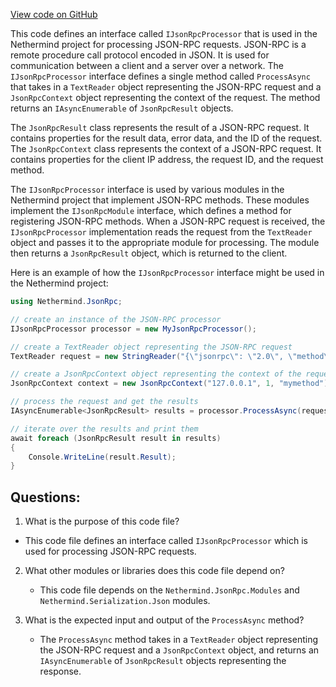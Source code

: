[View code on GitHub](https://github.com/nethermindeth/nethermind/Nethermind.JsonRpc/IJsonRpcProcessor.cs)

This code defines an interface called `IJsonRpcProcessor` that is used in the Nethermind project for processing JSON-RPC requests. JSON-RPC is a remote procedure call protocol encoded in JSON. It is used for communication between a client and a server over a network. The `IJsonRpcProcessor` interface defines a single method called `ProcessAsync` that takes in a `TextReader` object representing the JSON-RPC request and a `JsonRpcContext` object representing the context of the request. The method returns an `IAsyncEnumerable` of `JsonRpcResult` objects.

The `JsonRpcResult` class represents the result of a JSON-RPC request. It contains properties for the result data, error data, and the ID of the request. The `JsonRpcContext` class represents the context of a JSON-RPC request. It contains properties for the client IP address, the request ID, and the request method.

The `IJsonRpcProcessor` interface is used by various modules in the Nethermind project that implement JSON-RPC methods. These modules implement the `IJsonRpcModule` interface, which defines a method for registering JSON-RPC methods. When a JSON-RPC request is received, the `IJsonRpcProcessor` implementation reads the request from the `TextReader` object and passes it to the appropriate module for processing. The module then returns a `JsonRpcResult` object, which is returned to the client.

Here is an example of how the `IJsonRpcProcessor` interface might be used in the Nethermind project:

```csharp
using Nethermind.JsonRpc;

// create an instance of the JSON-RPC processor
IJsonRpcProcessor processor = new MyJsonRpcProcessor();

// create a TextReader object representing the JSON-RPC request
TextReader request = new StringReader("{\"jsonrpc\": \"2.0\", \"method\": \"mymethod\", \"params\": [], \"id\": 1}");

// create a JsonRpcContext object representing the context of the request
JsonRpcContext context = new JsonRpcContext("127.0.0.1", 1, "mymethod");

// process the request and get the results
IAsyncEnumerable<JsonRpcResult> results = processor.ProcessAsync(request, context);

// iterate over the results and print them
await foreach (JsonRpcResult result in results)
{
    Console.WriteLine(result.Result);
}
```
## Questions: 
 1. What is the purpose of this code file?
   - This code file defines an interface called `IJsonRpcProcessor` which is used for processing JSON-RPC requests.

2. What other modules or libraries does this code file depend on?
   - This code file depends on the `Nethermind.JsonRpc.Modules` and `Nethermind.Serialization.Json` modules.

3. What is the expected input and output of the `ProcessAsync` method?
   - The `ProcessAsync` method takes in a `TextReader` object representing the JSON-RPC request and a `JsonRpcContext` object, and returns an `IAsyncEnumerable` of `JsonRpcResult` objects representing the response.